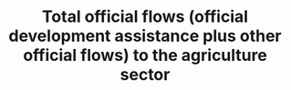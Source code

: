 ---
data_non_statistical: true
goal_meta_link: http://unstats.un.org/sdgs/files/metadata-compilation/Metadata-Goal-2.pdf
graph: null
graph_title: Total official flows (official development assistance plus other official
  flows) to the agriculture sector
graph_type: null
has_metadata: false
indicator: 2.a.2
indicator_name: Total official flows (official development assistance plus other official
  flows) to the agriculture sector
indicator_sort_order: 02-0a-02
indicator_variable: null
layout: indicator
permalink: /2-a-2/
published: true
reporting_status: notstarted
sdg_goal: 2
source_active_1: true
source_notes_1: null
source_title_1: null
target: Increase investment, including through enhanced international cooperation,
  in rural infrastructure, agricultural research and extension services, technology
  development and plant and livestock gene banks in order to enhance agricultural
  productive capacity in developing countries, in particular least developed countries
target_id: 2.a
title: Total official flows (official development assistance plus other official flows)
  to the agriculture sector
un_custodial_agency: 'OECD (Partnering Agencies: FAO)'
un_designated_tier: '1'
variable_description: null
variable_notes: null
---